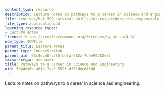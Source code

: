 ```yaml
---
content_type: resource
description: Lecture notes on pathways to a career in science and engineering.
file: /courses/hst-502-survival-skills-for-researchers-the-responsible-conduct-of-research-spring-2003/3944db8ba01e7ae3552fdf51ddc84548_11careers.pdf
file_type: application/pdf
learning_resource_types:
- Lecture Notes
license: https://creativecommons.org/licenses/by-nc-sa/4.0/
ocw_type: OCWFile
parent_title: Lecture Notes
parent_type: CourseSection
parent_uid: 93c4dc40-cff0-befa-282a-7dee99282e3b
resourcetype: Document
title: Pathways to a Career in Science and Engineering
uid: 3944db8b-a01e-7ae3-552f-df51ddc84548
---
```

Lecture notes on pathways to a career in science and engineering.